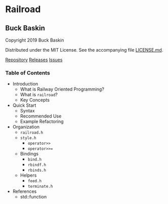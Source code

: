 # Railroad

## Buck Baskin

Copyright 2019 Buck Baskin

Distributed under the MIT License. See the accompanying file [LICENSE.md](LICENSE.md).

[Repository](https://github.com/buckbaskin/railroad)
[Releases](https://github.com/buckbaskin/railroad/releases)
[Issues](https://github.com/buckbaskin/railroad/issues)

### Table of Contents

- Introduction
  - What is Railway Oriented Programming?
  - What is `railroad`?
  - Key Concepts
- Quick Start
  - Syntax
  - Recommended Use
  - Example Refactoring
- Organization
  - `railroad.h`
  - `style.h`
    - `operator>>`
    - `operator>>=`
  - Bindings
    - `bind.h`
    - `rbindf.h`
    - `rbinds.h`
  - Helpers
    - `feed.h`
    - `terminate.h`
- References
  - std::function

